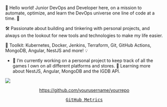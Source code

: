 👋 Hello world! Junior DevOps and Developer here, on a mission to automate, optimize, and learn the DevOps universe one line of code at a time. 🚀

🛠️ Passionate about building and tinkering with personal projects, and always on the lookout for new tools and technologies to make my life easier.

🔧 Toolkit: Kubernetes, Docker, Jenkins, Terraform, Git, GitHub Actions, MongoDB, Angular, NestJS and more! 💡

- 🔭 I’m currently working on a personal project to keep track of all the games I own on all different platforms and stores. 🌱 Learning more about NestJS, Angular, MongoDB and the IGDB API.

![](https://komarev.com/ghpvc/?username=Jaumoso&style=for-the-badge)
<p align="center">
  <a href="https://github.com/yourusername/yourrepo">https://github.com/yourusername/yourrepo</a>
</p>
<p align="center">
  <!-- Monospace Font -->
  <samp>
    <a href="./metrics.md">GitHub Metrics</a>
  </samp>
</p>
